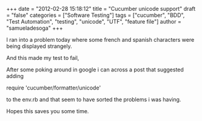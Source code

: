 +++
date = "2012-02-28 15:18:12"
title = "Cucumber unicode support"
draft = "false"
categories = ["Software Testing"]
tags = ["cucumber", "BDD", "Test Automation", "testing", "unicode", "UTF", "feature file"]
author = "samueladesoga"
+++

I ran into a problem today where some french and spanish characters were being displayed strangely.

And this made my test to fail, 

After some poking around in google i can across a post that suggested adding

require 'cucumber/formatter/unicode'


to the env.rb and that seem to have sorted the problems i was having.

Hopes this saves you some time.

